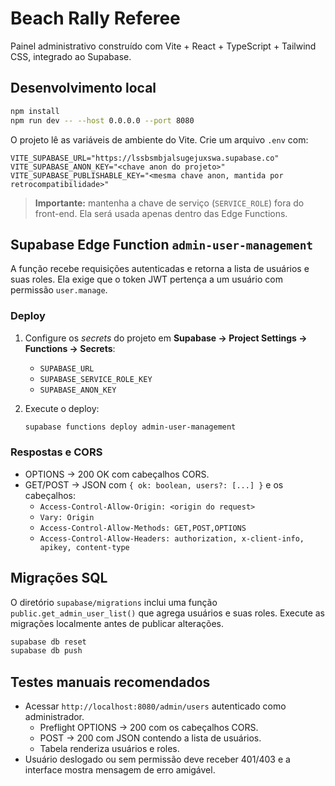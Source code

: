 # Beach Rally Referee

Painel administrativo construído com Vite + React + TypeScript + Tailwind CSS, integrado ao Supabase.

## Desenvolvimento local

```bash
npm install
npm run dev -- --host 0.0.0.0 --port 8080
```

O projeto lê as variáveis de ambiente do Vite. Crie um arquivo `.env` com:

```env
VITE_SUPABASE_URL="https://lssbsmbjalsugejuxswa.supabase.co"
VITE_SUPABASE_ANON_KEY="<chave anon do projeto>"
VITE_SUPABASE_PUBLISHABLE_KEY="<mesma chave anon, mantida por retrocompatibilidade>"
```

> **Importante:** mantenha a chave de serviço (`SERVICE_ROLE`) fora do front-end. Ela será usada apenas dentro das Edge Functions.

## Supabase Edge Function `admin-user-management`

A função recebe requisições autenticadas e retorna a lista de usuários e suas roles. Ela exige que o token JWT pertença a um usuário com permissão `user.manage`.

### Deploy

1. Configure os *secrets* do projeto em **Supabase → Project Settings → Functions → Secrets**:
   - `SUPABASE_URL`
   - `SUPABASE_SERVICE_ROLE_KEY`
   - `SUPABASE_ANON_KEY`
2. Execute o deploy:

   ```bash
   supabase functions deploy admin-user-management
   ```

### Respostas e CORS

- OPTIONS → 200 OK com cabeçalhos CORS.
- GET/POST → JSON com `{ ok: boolean, users?: [...] }` e os cabeçalhos:
  - `Access-Control-Allow-Origin: <origin do request>`
  - `Vary: Origin`
  - `Access-Control-Allow-Methods: GET,POST,OPTIONS`
  - `Access-Control-Allow-Headers: authorization, x-client-info, apikey, content-type`

## Migrações SQL

O diretório `supabase/migrations` inclui uma função `public.get_admin_user_list()` que agrega usuários e suas roles. Execute as migrações localmente antes de publicar alterações.

```bash
supabase db reset
supabase db push
```

## Testes manuais recomendados

- Acessar `http://localhost:8080/admin/users` autenticado como administrador.
  - Preflight OPTIONS → 200 com os cabeçalhos CORS.
  - POST → 200 com JSON contendo a lista de usuários.
  - Tabela renderiza usuários e roles.
- Usuário deslogado ou sem permissão deve receber 401/403 e a interface mostra mensagem de erro amigável.
